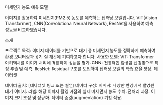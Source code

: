 미세먼지 농도 예측 모델

이미지를 활용하여 미세먼지(PM2.5) 농도를 예측하는 딥러닝 모델입니다. ViT(Vision Transformer), CNN(Convolutional Neural Network), ResNet을 사용하여 예측 성능을 비교하였습니다.

소개

프로젝트 목적: 이미지 데이터를 기반으로 대기 중 미세먼지 농도를 정확하게 예측하여 환경 모니터링과 공기 질 개선에 기여하고자 합니다.
사용한 모델:
ViT: Transformer 아키텍처를 이미지 처리에 적용하여 성능을 평가.
CNN: 전통적인 합성곱 신경망으로 특징 추출 및 예측.
ResNet: Residual 구조를 도입하여 딥러닝 모델의 학습 효율 향상.
데이터셋

데이터 출처: [데이터셋 링크 또는 설명]
데이터 구성:
이미지: 다양한 환경에서 촬영된 대기 이미지.
라벨: 해당 이미지 촬영 시점의 실제 미세먼지 농도 수치.
전처리 과정:
이미지 크기 조정 및 정규화.
데이터 증강(augmentation) 기법 적용.

